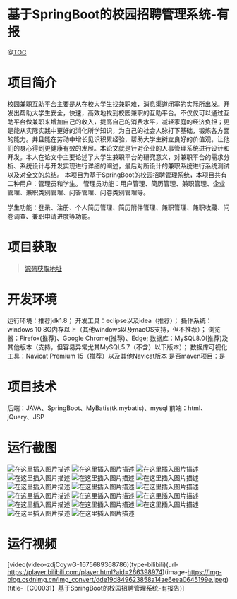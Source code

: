 # 基于SpringBoot的校园招聘管理系统-有报

@[TOC](基于SpringBoot的校园招聘管理系统-有报告)
# 项目简介
校园兼职互助平台主要是从在校大学生找兼职难，消息渠道闭塞的实际所出发。开发出帮助大学生安全，快速，高效地找到校园兼职的互助平台。不仅仅可以通过互助平台做兼职来增加自己的收入，提高自己的消费水平，减轻家庭的经济负担；更是能从实际实践中更好的消化所学知识，为自己的社会人脉打下基础，锻炼各方面的能力。并且能在劳动中增长见识积累经验，帮助大学生树立良好的价值观，让他们的身心得到更健康有效的发展。本论文就是针对企业的人事管理系统进行设计和开发。本人在论文中主要论述了大学生兼职平台的研究意义，对兼职平台的需求分析、系统设计与开发实现进行详细的阐述，最后对所设计的兼职系统进行系统测试以及对全文的总结。
本项目为基于SpringBoot的校园招聘管理系统，本项目共有二种用户：管理员和学生。
管理员功能：用户管理、简历管理、兼职管理、企业管理、兼职类别管理、问答管理、问卷类别管理等。

学生功能：登录、注册、个人简历管理、简历附件管理、兼职管理、兼职收藏、问卷调查、兼职申请进度等功能。

 # 项目获取
> [源码获取地址](http://www.manoncode.cn/details?id=31)

 
# 开发环境

运行环境：推荐jdk1.8；
开发工具：eclipse以及idea（推荐）；
操作系统：windows 10 8G内存以上（其他windows以及macOS支持，但不推荐）；
浏览器：Firefox(推荐)、Google Chrome(推荐)、Edge;
数据库：MySQL8.0(推荐)及其他版本（支持，但容易异常尤其MySQL5.7（不含）以下版本）；
数据库可视化工具：Navicat Premium 15（推荐）以及其他Navicat版本
是否maven项目：是


 # 项目技术
 
后端：JAVA、SpringBoot、MyBatis(tk.mybatis)、mysql
前端：html、jQuery、JSP

 # 运行截图
 ![在这里插入图片描述](https://img-blog.csdnimg.cn/22d37f4ccae54af393945ecae048a68a.png#pic_center)
![在这里插入图片描述](https://img-blog.csdnimg.cn/e3bf44cacf37401ab26ed86026b68258.png#pic_center)
![在这里插入图片描述](https://img-blog.csdnimg.cn/6a60d0b9bea44de1bbc4eaf636f64fa8.png#pic_center)
![在这里插入图片描述](https://img-blog.csdnimg.cn/68da46b5447745dba90156f72bc50775.png#pic_center)
![在这里插入图片描述](https://img-blog.csdnimg.cn/8ceffed9be0f42c2a0fd6cd46ef247dc.png#pic_center)
![在这里插入图片描述](https://img-blog.csdnimg.cn/5d1d76ccb333483b904c9136e9281664.png#pic_center)
![在这里插入图片描述](https://img-blog.csdnimg.cn/cb447797cae74d38a5a153868c903e6f.png#pic_center)
![在这里插入图片描述](https://img-blog.csdnimg.cn/0cbde2f5ae724c908747dfd15701d435.png#pic_center)
![在这里插入图片描述](https://img-blog.csdnimg.cn/7dcb91277d844032b5b6242cea259c82.png#pic_center)
![在这里插入图片描述](https://img-blog.csdnimg.cn/fecfdc4465f3421e8d62a4d46e840151.png#pic_center)
![在这里插入图片描述](https://img-blog.csdnimg.cn/c7927d2f0b3a4b4daedbc1017c74aa8c.png#pic_center)
![在这里插入图片描述](https://img-blog.csdnimg.cn/5754572f736d4ea1a27860ac6ee0f3dc.png#pic_center)
![在这里插入图片描述](https://img-blog.csdnimg.cn/a879257a5b154f10807cbfa1d47c9de3.png#pic_center)
![在这里插入图片描述](https://img-blog.csdnimg.cn/68a90d16b0d24dd98a4903e4e6dc6de8.png#pic_center)
![在这里插入图片描述](https://img-blog.csdnimg.cn/f453c61224e34854afddda5e96a7ca24.png#pic_center)
![在这里插入图片描述](https://img-blog.csdnimg.cn/02a191740d8e4cce8bd7e12f8fe7c948.png#pic_center)
![在这里插入图片描述](https://img-blog.csdnimg.cn/68ae09567dc34d1e8125013cf0199d22.png#pic_center)
# 运行视频

[video(video-zdjCoywG-1675689368786)(type-bilibili)(url-https://player.bilibili.com/player.html?aid=266398974)(image-https://img-blog.csdnimg.cn/img_convert/dde19d849623858a14ae6eea0645199e.jpeg)(title-【C00031】基于SpringBoot的校园招聘管理系统-有报告)]

